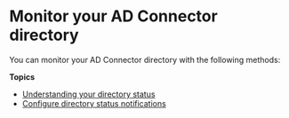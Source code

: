 # Monitor your AD Connector directory<a name="ad_connector_monitor"></a>

You can monitor your AD Connector directory with the following methods:

**Topics**
+ [Understanding your directory status](ad_connector_directory_status.md)
+ [Configure directory status notifications](ad_connector_enable_notifications.md)